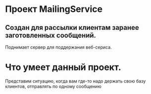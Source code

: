 # Проект MailingService
## Создан для рассылки клиентам заранее заготовленных сообщений.
Поднимает сервер для поддержания веб-сериса.

# Что умеет данный проект.
Представим ситуацию, когда вам где-то надо держать свою базу клиентов, отправлять по одному сообщению 